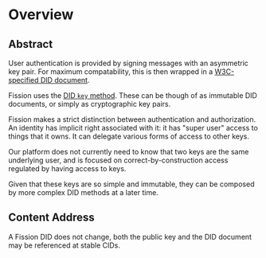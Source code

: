 # Overview

## Abstract

User authentication is provided by signing messages with an asymmetric key pair. For maximum compatability, this is then wrapped in a [W3C-specified DID document](https://www.w3.org/TR/did-core/).

Fission uses the [DID `key` method](https://digitalbazaar.github.io/did-method-key/). These can be though of as immutable DID documents, or simply as cryptographic key pairs.

Fission makes a strict distinction between authentication and authorization. An identity has implicit right associated with it: it has "super user" access to things that it owns. It can delegate various forms of access to other keys.

Our platform does not currently need to know that two keys are the same underlying user, and is focused on correct-by-construction access regulated by having access to keys.

Given that these keys are so simple and immutable, they can be composed by more complex DID methods at a later time.

## Content Address

A Fission DID does not change, both the public key and the DID document may be referenced at stable CIDs.

